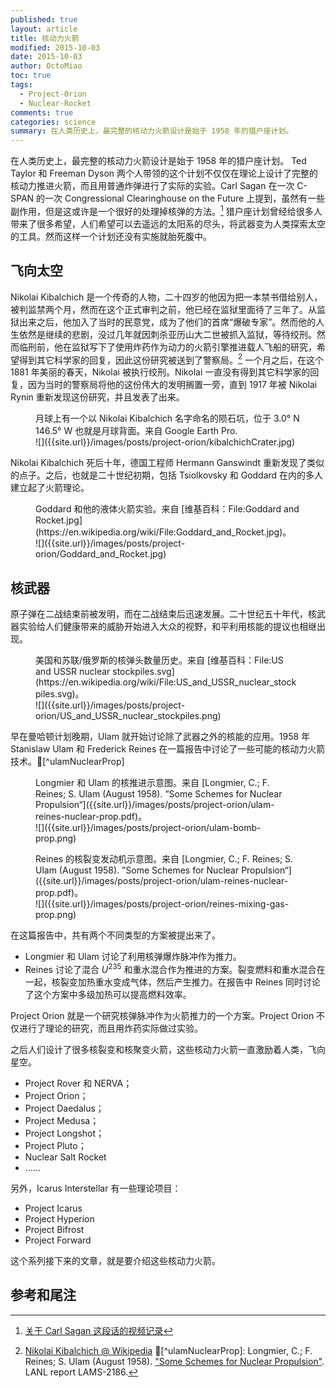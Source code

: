 ```yaml
---
published: true
layout: article
title: 核动力火箭
modified: 2015-10-03
date: 2015-10-03
author: OctoMiao
toc: true
tags:
  - Project-Orion
  - Nuclear-Rocket
comments: true
categories: science
summary: 在人类历史上，最完整的核动力火箭设计是始于 1958 年的猎户座计划。
---
```


在人类历史上，最完整的核动力火箭设计是始于 1958 年的猎户座计划。 Ted Taylor 和 Freeman Dyson 两个人带领的这个计划不仅仅在理论上设计了完整的核动力推进火箭，而且用普通炸弹进行了实际的实验。Carl Sagan 在一次 C-SPAN 的一次 Congressional Clearinghouse on the Future 上提到，虽然有一些副作用，但是这或许是一个很好的处理掉核弹的方法。[^CarlSagan] 猎户座计划曾经给很多人带来了很多希望，人们希望可以去遥远的太阳系的尽头，将武器变为人类探索太空的工具。然而这样一个计划还没有实施就胎死腹中。


## 飞向太空


Nikolai Kibalchich 是一个传奇的人物，二十四岁的他因为把一本禁书借给别人，被判监禁两个月，然而在这个正式审判之前，他已经在监狱里面待了三年了。从监狱出来之后，他加入了当时的民意党，成为了他们的首席“爆破专家”。然而他的人生依然是继续的悲剧，没过几年就因刺杀亚历山大二世被抓入监狱，等待绞刑。然而临刑前，他在监狱写下了使用炸药作为动力的火箭引擎推进载人飞船的研究，希望得到其它科学家的回复，因此这份研究被送到了警察局。[^nikolaiK] 一个月之后，在这个 1881 年美丽的春天，Nikolai 被执行绞刑。Nikolai 一直没有得到其它科学家的回复，因为当时的警察局将他的这份伟大的发明搁置一旁，直到 1917 年被 Nikolai Rynin 重新发现这份研究，并且发表了出来。

<figure markdown="1">
<figcaption>
月球上有一个以 Nikolai Kibalchich 名字命名的陨石坑，位于 3.0° N 146.5° W 也就是月球背面。来自 Google Earth Pro.
</figcaption>
![]({{site.url}}/images/posts/project-orion/kibalchichCrater.jpg)
</figure>

Nikolai Kibalchich 死后十年，德国工程师 Hermann Ganswindt 重新发现了类似的点子。之后，也就是二十世纪初期，包括 Tsiolkovsky 和 Goddard 在内的多人建立起了火箭理论。

<figure markdown="1">
<figcaption>
Goddard 和他的液体火箭实验。来自 [维基百科：File:Goddard and Rocket.jpg](https://en.wikipedia.org/wiki/File:Goddard_and_Rocket.jpg)。
</figcaption>
![]({{site.url}}/images/posts/project-orion/Goddard_and_Rocket.jpg)
</figure>


## 核武器

原子弹在二战结束前被发明，而在二战结束后迅速发展。二十世纪五十年代，核武器实验给人们健康带来的威胁开始进入大众的视野，和平利用核能的提议也相继出现。

<figure markdown="1">
<figcaption>
美国和苏联/俄罗斯的核弹头数量历史。来自 [维基百科：File:US and USSR nuclear stockpiles.svg](https://en.wikipedia.org/wiki/File:US_and_USSR_nuclear_stockpiles.svg)。
</figcaption>
![]({{site.url}}/images/posts/project-orion/US_and_USSR_nuclear_stockpiles.png)
</figure>

早在曼哈顿计划晚期，Ulam 就开始讨论除了武器之外的核能的应用。1958 年 Stanislaw Ulam 和 Frederick Reines 在一篇报告中讨论了一些可能的核动力火箭技术。[^ulamNuclearProp]


<figure markdown="1">
<figcaption>
Longmier 和 Ulam 的核推进示意图。来自 [Longmier, C.; F. Reines; S. Ulam (August 1958). ”Some Schemes for Nuclear Propulsion“]({{site.url}}/images/posts/project-orion/ulam-reines-nuclear-prop.pdf)。
</figcaption>
![]({{site.url}}/images/posts/project-orion/ulam-bomb-prop.png)
</figure>


<figure markdown="1">
<figcaption>
Reines 的核裂变发动机示意图。来自 [Longmier, C.; F. Reines; S. Ulam (August 1958). ”Some Schemes for Nuclear Propulsion“]({{site.url}}/images/posts/project-orion/ulam-reines-nuclear-prop.pdf)。
</figcaption>
![]({{site.url}}/images/posts/project-orion/reines-mixing-gas-prop.png)
</figure>


在这篇报告中，共有两个不同类型的方案被提出来了。

* Longmier 和 Ulam 讨论了利用核弹爆炸脉冲作为推力。
* Reines 讨论了混合 $U^{235}$ 和重水混合作为推进的方案。裂变燃料和重水混合在一起，核裂变加热重水变成气体，然后产生推力。在报告中 Reines 同时讨论了这个方案中多级加热可以提高燃料效率。


Project Orion 就是一个研究核弹脉冲作为火箭推力的一个方案。Project Orion 不仅进行了理论的研究，而且用炸药实际做过实验。

之后人们设计了很多核裂变和核聚变火箭，这些核动力火箭一直激励着人类，飞向星空。

* Project Rover 和 NERVA；
* Project Orion；
* Project Daedalus；
* Project Medusa；
* Project Longshot；
* Project Pluto；
* Nuclear Salt Rocket
* ……

另外，Icarus Interstellar 有一些理论项目：

* Project Icarus
* Project Hyperion
* Project Bifrost
* Project Forward

这个系列接下来的文章，就是要介绍这些核动力火箭。



## 参考和尾注

[^CarlSagan]: [关于 Carl Sagan 这段话的视频记录](https://www.youtube.com/watch?v=8rEa9ACC-TM)
[^nikolaiK]: [Nikolai Kibalchich @ Wikipedia](https://en.wikipedia.org/wiki/Nikolai_Kibalchich)
[^ulamNuclearProp]: Longmier, C.; F. Reines; S. Ulam (August 1958). ["Some Schemes for Nuclear Propulsion"]({{site.url}}/images/posts/project-orion/ulam-reines-nuclear-prop.pdf). LANL report LAMS-2186.
[^projectRover]: Project Rover 和 Project Orion 都是核动力飞机和火箭的项目。Project Rover 并入了后来的 NERVA 计划，但是 1972 年被终止了。

